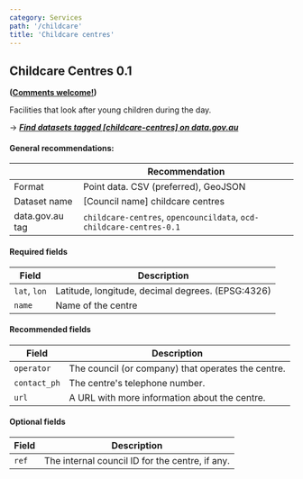 ```yaml
---
category: Services
path: '/childcare'
title: 'Childcare centres'
---
```

## Childcare Centres 0.1
**([Comments welcome!](https://github.com/okfnau/open-council-data/issues))**

Facilities that look after young children during the day.

&rarr; <i>**[Find datasets tagged \[childcare-centres\] on data.gov.au](http://data.gov.au/dataset?sort=extras_harvest_portal+asc%2C+score+desc&q=&tags=childcare-centres)**</i>


#### General recommendations:

&nbsp;| Recommendation
------|------------
Format| Point data. CSV (preferred), GeoJSON
Dataset name| [Council name] childcare centres
data.gov.au tag| `childcare-centres`, `opencouncildata`, `ocd-childcare-centres-0.1`

#### Required fields

Field | Description
------|------------
`lat`, `lon`| Latitude, longitude, decimal degrees. (EPSG:4326) 
`name`| Name of the centre

#### Recommended fields

Field | Description
------|------------
`operator`| The council (or company) that operates the centre. 
`contact_ph`| The centre's telephone number.
`url`| A URL with more information about the centre.

#### Optional fields

Field | Description
------|------------
`ref`| The internal council ID for the centre, if any.
